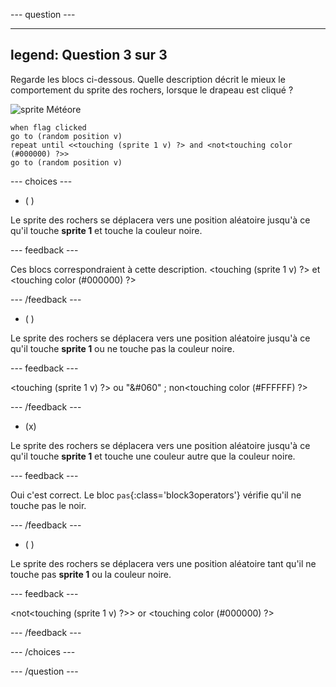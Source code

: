 
--- question ---

---
legend: Question 3 sur 3
---

Regarde les blocs ci-dessous. Quelle description décrit le mieux le comportement du sprite des rochers, lorsque le drapeau est cliqué ?


![sprite Météore](images/rocks-sprite.png)
```blocks3
when flag clicked
go to (random position v)
repeat until <<touching (sprite 1 v) ?> and <not<touching color (#000000) ?>>
go to (random position v)
```

--- choices ---

- ( )

Le sprite des rochers se déplacera vers une position aléatoire jusqu'à ce qu'il touche **sprite 1** et touche la couleur noire.

  --- feedback ---

Ces blocs correspondraient à cette description. <touching (sprite 1 v) ?> et <touching color (#000000) ?>

  --- /feedback ---

- ( )

Le sprite des rochers se déplacera vers une position aléatoire jusqu'à ce qu'il touche **sprite 1** ou ne touche pas la couleur noire.

  --- feedback ---

<touching (sprite 1 v) ?> ou "&#060" ; non<touching color (#FFFFFF) ?>

  --- /feedback ---

- (x)

Le sprite des rochers se déplacera vers une position aléatoire jusqu'à ce qu'il touche **sprite 1** et touche une couleur autre que la couleur noire.

  --- feedback ---

Oui c'est correct. Le bloc `pas`{:class='block3operators'} vérifie qu'il ne touche pas le noir.

  --- /feedback ---

- ( )

Le sprite des rochers se déplacera vers une position aléatoire tant qu'il ne touche pas **sprite 1** ou la couleur noire.

  --- feedback ---

<not<touching (sprite 1 v) ?>> or <touching color (#000000) ?>

  --- /feedback ---

--- /choices ---

--- /question ---
